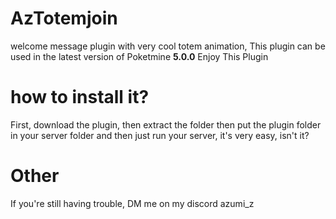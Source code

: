 # AzTotemjoin

welcome message plugin with very cool totem animation, 
This plugin can be used in the latest version of Poketmine **5.0.0**
Enjoy This Plugin 

# how to install it?
First, download the plugin, then extract the folder then put the plugin folder in your server folder and then just run your server, it's very easy, isn't it?

# Other
If you're still having trouble, DM me on my discord azumi_z
